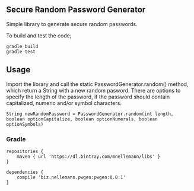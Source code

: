 Secure Random Password Generator
-----------------------------------

Simple library to generate secure random passwords.


To build and test the code;

    gradle build
    gradle test


## Usage

Import the library and call the static PasswordGenerator.random() method, which return a String with a new random pasword. There are options to specify the length of the password, if the password should contain capitalized, numeric and/or symbol characters.


    String newRandomPassword = PasswordGenerator.random(int length, boolean optionCapitalize, boolean optionNumerals, boolean optionSymbols)


### Gradle
    
    repositories {
        maven { url 'https://dl.bintray.com/mnellemann/libs' } 
    }
    
    dependencies {
        compile 'biz.nellemann.pwgen:pwgen:0.0.1'
    }